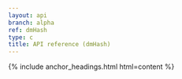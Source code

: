 ```yaml
---
layout: api
branch: alpha
ref: dmHash
type: c
title: API reference (dmHash)
---
```

{% include anchor_headings.html html=content %}